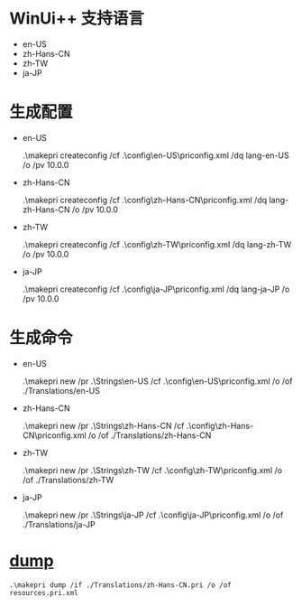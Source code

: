# WinUi++ 支持语言

* en-US
* zh-Hans-CN 
* zh-TW
* ja-JP

# 生成配置

* en-US
  
    .\makepri createconfig /cf .\config\en-US\priconfig.xml /dq lang-en-US /o /pv 10.0.0

*  zh-Hans-CN 

    .\makepri createconfig /cf .\config\zh-Hans-CN\priconfig.xml /dq lang-zh-Hans-CN /o /pv 10.0.0

*  zh-TW
   
    .\makepri createconfig /cf .\config\zh-TW\priconfig.xml /dq lang-zh-TW /o /pv 10.0.0

*  ja-JP
  
    .\makepri createconfig /cf .\config\ja-JP\priconfig.xml /dq lang-ja-JP /o /pv 10.0.0

# 生成命令

* en-US
    
    .\makepri new /pr .\Strings\en-US /cf .\config\en-US\priconfig.xml /o /of ./Translations/en-US


*  zh-Hans-CN 

    .\makepri new /pr .\Strings\zh-Hans-CN /cf .\config\zh-Hans-CN\priconfig.xml /o /of ./Translations/zh-Hans-CN

*  zh-TW
   
    .\makepri new /pr .\Strings\zh-TW /cf .\config\zh-TW\priconfig.xml /o /of ./Translations/zh-TW

*  ja-JP
  
    .\makepri new /pr .\Strings\ja-JP /cf .\config\ja-JP\priconfig.xml /o /of ./Translations/ja-JP

# [dump](https://learn.microsoft.com/en-us/windows/uwp/app-resources/localize-strings-ui-manifest)

    .\makepri dump /if ./Translations/zh-Hans-CN.pri /o /of resources.pri.xml
